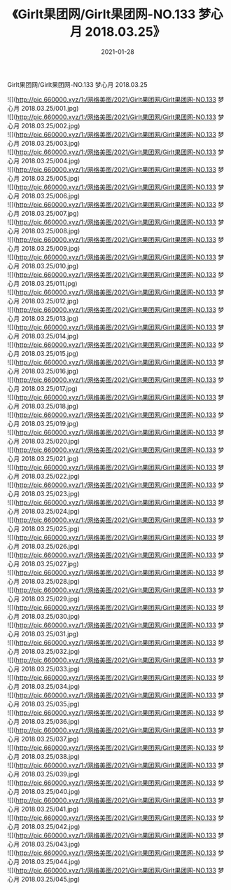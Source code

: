 ﻿---
layout: post
title:  《Girlt果团网/Girlt果团网-NO.133 梦心月 2018.03.25》
date:   2021-01-28
img: http://pic.660000.xyz/1:/网络美图/2021/Girlt果团网/Girlt果团网-NO.133 梦心月 2018.03.25/000.jpg
categories: [美女, 清纯, 唯美]
---

Girlt果团网/Girlt果团网-NO.133 梦心月 2018.03.25

 ![](http://pic.660000.xyz/1:/网络美图/2021/Girlt果团网/Girlt果团网-NO.133 梦心月 2018.03.25/001.jpg) <br>![](http://pic.660000.xyz/1:/网络美图/2021/Girlt果团网/Girlt果团网-NO.133 梦心月 2018.03.25/002.jpg) <br>![](http://pic.660000.xyz/1:/网络美图/2021/Girlt果团网/Girlt果团网-NO.133 梦心月 2018.03.25/003.jpg) <br>![](http://pic.660000.xyz/1:/网络美图/2021/Girlt果团网/Girlt果团网-NO.133 梦心月 2018.03.25/004.jpg) <br>![](http://pic.660000.xyz/1:/网络美图/2021/Girlt果团网/Girlt果团网-NO.133 梦心月 2018.03.25/005.jpg) <br>![](http://pic.660000.xyz/1:/网络美图/2021/Girlt果团网/Girlt果团网-NO.133 梦心月 2018.03.25/006.jpg) <br>![](http://pic.660000.xyz/1:/网络美图/2021/Girlt果团网/Girlt果团网-NO.133 梦心月 2018.03.25/007.jpg) <br>![](http://pic.660000.xyz/1:/网络美图/2021/Girlt果团网/Girlt果团网-NO.133 梦心月 2018.03.25/008.jpg) <br>![](http://pic.660000.xyz/1:/网络美图/2021/Girlt果团网/Girlt果团网-NO.133 梦心月 2018.03.25/009.jpg) <br>![](http://pic.660000.xyz/1:/网络美图/2021/Girlt果团网/Girlt果团网-NO.133 梦心月 2018.03.25/010.jpg) <br>![](http://pic.660000.xyz/1:/网络美图/2021/Girlt果团网/Girlt果团网-NO.133 梦心月 2018.03.25/011.jpg) <br>![](http://pic.660000.xyz/1:/网络美图/2021/Girlt果团网/Girlt果团网-NO.133 梦心月 2018.03.25/012.jpg) <br>![](http://pic.660000.xyz/1:/网络美图/2021/Girlt果团网/Girlt果团网-NO.133 梦心月 2018.03.25/013.jpg) <br>![](http://pic.660000.xyz/1:/网络美图/2021/Girlt果团网/Girlt果团网-NO.133 梦心月 2018.03.25/014.jpg) <br>![](http://pic.660000.xyz/1:/网络美图/2021/Girlt果团网/Girlt果团网-NO.133 梦心月 2018.03.25/015.jpg) <br>![](http://pic.660000.xyz/1:/网络美图/2021/Girlt果团网/Girlt果团网-NO.133 梦心月 2018.03.25/016.jpg) <br>![](http://pic.660000.xyz/1:/网络美图/2021/Girlt果团网/Girlt果团网-NO.133 梦心月 2018.03.25/017.jpg) <br>![](http://pic.660000.xyz/1:/网络美图/2021/Girlt果团网/Girlt果团网-NO.133 梦心月 2018.03.25/018.jpg) <br>![](http://pic.660000.xyz/1:/网络美图/2021/Girlt果团网/Girlt果团网-NO.133 梦心月 2018.03.25/019.jpg) <br>![](http://pic.660000.xyz/1:/网络美图/2021/Girlt果团网/Girlt果团网-NO.133 梦心月 2018.03.25/020.jpg) <br>![](http://pic.660000.xyz/1:/网络美图/2021/Girlt果团网/Girlt果团网-NO.133 梦心月 2018.03.25/021.jpg) <br>![](http://pic.660000.xyz/1:/网络美图/2021/Girlt果团网/Girlt果团网-NO.133 梦心月 2018.03.25/022.jpg) <br>![](http://pic.660000.xyz/1:/网络美图/2021/Girlt果团网/Girlt果团网-NO.133 梦心月 2018.03.25/023.jpg) <br>![](http://pic.660000.xyz/1:/网络美图/2021/Girlt果团网/Girlt果团网-NO.133 梦心月 2018.03.25/024.jpg) <br>![](http://pic.660000.xyz/1:/网络美图/2021/Girlt果团网/Girlt果团网-NO.133 梦心月 2018.03.25/025.jpg) <br>![](http://pic.660000.xyz/1:/网络美图/2021/Girlt果团网/Girlt果团网-NO.133 梦心月 2018.03.25/026.jpg) <br>![](http://pic.660000.xyz/1:/网络美图/2021/Girlt果团网/Girlt果团网-NO.133 梦心月 2018.03.25/027.jpg) <br>![](http://pic.660000.xyz/1:/网络美图/2021/Girlt果团网/Girlt果团网-NO.133 梦心月 2018.03.25/028.jpg) <br>![](http://pic.660000.xyz/1:/网络美图/2021/Girlt果团网/Girlt果团网-NO.133 梦心月 2018.03.25/029.jpg) <br>![](http://pic.660000.xyz/1:/网络美图/2021/Girlt果团网/Girlt果团网-NO.133 梦心月 2018.03.25/030.jpg) <br>![](http://pic.660000.xyz/1:/网络美图/2021/Girlt果团网/Girlt果团网-NO.133 梦心月 2018.03.25/031.jpg) <br>![](http://pic.660000.xyz/1:/网络美图/2021/Girlt果团网/Girlt果团网-NO.133 梦心月 2018.03.25/032.jpg) <br>![](http://pic.660000.xyz/1:/网络美图/2021/Girlt果团网/Girlt果团网-NO.133 梦心月 2018.03.25/033.jpg) <br>![](http://pic.660000.xyz/1:/网络美图/2021/Girlt果团网/Girlt果团网-NO.133 梦心月 2018.03.25/034.jpg) <br>![](http://pic.660000.xyz/1:/网络美图/2021/Girlt果团网/Girlt果团网-NO.133 梦心月 2018.03.25/035.jpg) <br>![](http://pic.660000.xyz/1:/网络美图/2021/Girlt果团网/Girlt果团网-NO.133 梦心月 2018.03.25/036.jpg) <br>![](http://pic.660000.xyz/1:/网络美图/2021/Girlt果团网/Girlt果团网-NO.133 梦心月 2018.03.25/037.jpg) <br>![](http://pic.660000.xyz/1:/网络美图/2021/Girlt果团网/Girlt果团网-NO.133 梦心月 2018.03.25/038.jpg) <br>![](http://pic.660000.xyz/1:/网络美图/2021/Girlt果团网/Girlt果团网-NO.133 梦心月 2018.03.25/039.jpg) <br>![](http://pic.660000.xyz/1:/网络美图/2021/Girlt果团网/Girlt果团网-NO.133 梦心月 2018.03.25/040.jpg) <br>![](http://pic.660000.xyz/1:/网络美图/2021/Girlt果团网/Girlt果团网-NO.133 梦心月 2018.03.25/041.jpg) <br>![](http://pic.660000.xyz/1:/网络美图/2021/Girlt果团网/Girlt果团网-NO.133 梦心月 2018.03.25/042.jpg) <br>![](http://pic.660000.xyz/1:/网络美图/2021/Girlt果团网/Girlt果团网-NO.133 梦心月 2018.03.25/043.jpg) <br>![](http://pic.660000.xyz/1:/网络美图/2021/Girlt果团网/Girlt果团网-NO.133 梦心月 2018.03.25/044.jpg) <br>![](http://pic.660000.xyz/1:/网络美图/2021/Girlt果团网/Girlt果团网-NO.133 梦心月 2018.03.25/045.jpg) <br>